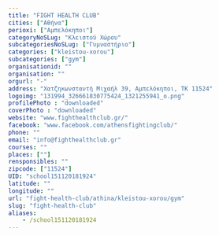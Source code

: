 ```yaml
---
title: "FIGHT HEALTH CLUB"
cities: ["Αθήνα"]
perioxi: ["Αμπελόκηποι"]
categoryNoSLug: "Κλειστού Χώρου"
subcategoriesNoSLug: ["Γυμναστήριο"]
categories: ["kleistou-xorou"]
subcategories: ["gym"]
organisationid: ""
organisation: ""
orgurl: "-"
address: "Χατζηκωνσταντή Μιχαήλ 39, Αμπελόκηποι, TK 11524"
logoimg: "131994_326661830775424_1321255941_o.png"
profilePhoto : "downloaded"
coverPhoto : "downloaded"
website: "www.fighthealthclub.gr/"
facebook: "www.facebook.com/athensfightingclub/"
phone: ""
email: "info@fighthealthclub.gr"
courses: ""
places: [""]
rensponsibles: ""
zipcode: ["11524"]
UID: "school151120181924"
latitude: ""
longitude: ""
url: "fight-health-club/athina/kleistou-xorou/gym"
slug: "fight-health-club"
aliases:
    - /school151120181924
---
```





